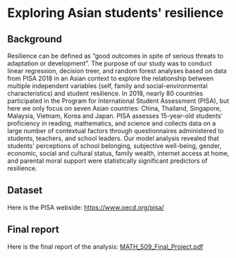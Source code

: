 # Exploring Asian students' resilience
## Background
Resilience can be defined as “good outcomes in spite of serious threats to adaptation or development”. The purpose of our study was to conduct linear regression, decision treer, and random forest analyses based on data from PISA 2018 in an Asian context to explore the relationship between multiple independent variables (self, family and social-environmental characteristics) and student resilience. In 2018, nearly 80 countries participated in the Program for International Student Assessment (PISA), but here we only focus on seven Asian countries: China, Thailand, Singapore, Malaysia, Vietnam, Korea and Japan. PISA assesses 15-year-old students’ proficiency in reading, mathematics, and science and collects data on a large number of contextual factors through questionnaires administered to students, teachers, and school leaders. Our model analysis revealed that students' perceptions of school belonging, subjective well-being, gender, economic, social and cultural status, family wealth, internet access at home, and parental moral support were statistically significant predictors of resilience.
## Dataset
Here is the PISA webside: https://www.oecd.org/pisa/

## Final report
Here is the final report of the analysis:
[MATH_509_Final_Project.pdf](https://github.com/LangqingZou/Math-509/blob/master/MATH_509_Final_Project.pdf)

